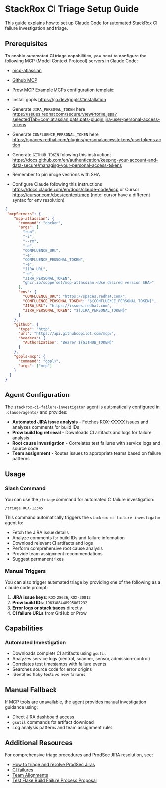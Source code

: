 # StackRox CI Triage Setup Guide

This guide explains how to set up Claude Code for automated StackRox CI failure investigation and triage.

## Prerequisites

To enable automated CI triage capabilities, you need to configure the following MCP (Model Context Protocol) servers in Claude Code:

- [mcp-atlassian](https://github.com/sooperset/mcp-atlassian)
- [Github MCP](https://github.com/github/github-mcp-server)
- [Prow MCP](https://github.com/redhat-community-ai-tools/prowject)
Example MCPs configuration template:

- Install gopls https://go.dev/gopls/#installation
- Generate `JIRA_PERSONAL_TOKEN` here https://issues.redhat.com/secure/ViewProfile.jspa?selectedTab=com.atlassian.pats.pats-plugin:jira-user-personal-access-tokens
- Generate `CONFLUENCE_PERSONAL_TOKEN`  here https://spaces.redhat.com/plugins/personalaccesstokens/usertokens.action
- Generate `GITHUB_TOKEN` folowing this instructions https://docs.github.com/en/authentication/keeping-your-account-and-data-secure/managing-your-personal-access-tokens
- Remember to pin image vesrions with SHA
- Configure Claude following this instructions https://docs.claude.com/en/docs/claude-code/mcp or Cursor https://cursor.com/docs/context/mcp (note: cursor have a different syntax for env resolution)

```json
{
 "mcpServers": {
    "mcp-atlassian": {
      "command": "docker",
      "args": [
        "run",
        "-i",
        "--rm",
        "-e",
        "CONFLUENCE_URL",
        "-e",
        "CONFLUENCE_PERSONAL_TOKEN",
        "-e",
        "JIRA_URL",
        "-e",
        "JIRA_PERSONAL_TOKEN",
        "ghcr.io/sooperset/mcp-atlassian:<Use desired version SHA>"
      ],
      "env": {
        "CONFLUENCE_URL": "https://spaces.redhat.com/",
        "CONFLUENCE_PERSONAL_TOKEN": "${CONFLUENCE_PERSONAL_TOKEN}",
        "JIRA_URL": "https://issues.redhat.com",
        "JIRA_PERSONAL_TOKEN": "${JIRA_PERSONAL_TOKEN}"
      }
    },
    "github": {
      "type": "http",
      "url": "https://api.githubcopilot.com/mcp/",
      "headers": {
        "Authorization": "Bearer ${GITHUB_TOKEN}"
      }
    },
    "gopls-mcp": {
      "command": "gopls",
      "args": ["mcp"]
    }
  }
}
```

## Agent Configuration

The `stackrox-ci-failure-investigator` agent is automatically configured in `.claude/agents/` and provides:

- **Automated JIRA issue analysis** - Fetches ROX-XXXXX issues and analyzes comments for build IDs
- **Prow build log retrieval** - Downloads CI artifacts and logs for failure analysis
- **Root cause investigation** - Correlates test failures with service logs and source code
- **Team assignment** - Routes issues to appropriate teams based on failure patterns

## Usage

### Slash Command

You can use the `/triage` command for automated CI failure investigation:

```
/triage ROX-12345
```

This command automatically triggers the `stackrox-ci-failure-investigator` agent to:
- Fetch the JIRA issue details
- Analyze comments for build IDs and failure information
- Download relevant CI artifacts and logs
- Perform comprehensive root cause analysis
- Provide team assignment recommendations
- Suggest permanent fixes

### Manual Triggers

You can also trigger automated triage by providing one of the following as a claude code prompt:

1. **JIRA issue keys**: `ROX-28636`, `ROX-30813`
2. **Prow build IDs**: `1963388448995807232`
3. **Error logs or stack traces** directly
4. **CI failure URLs** from GitHub or Prow

## Capabilities

### Automated Investigation
- Downloads complete CI artifacts using `gsutil`
- Analyzes service logs (central, scanner, sensor, admission-control)
- Correlates test timestamps with failure events
- Searches source code for error origins
- Identifies flaky tests vs new failures

## Manual Fallback

If MCP tools are unavailable, the agent provides manual investigation guidance using:
- Direct JIRA dashboard access
- `gsutil` commands for artifact download
- Log analysis patterns and team assignment rules

## Additional Resources

For comprehensive triage procedures and ProdSec JIRA resolution, see:
- [How to triage and resolve ProdSec Jiras](https://spaces.redhat.com/spaces/StackRox/pages/459707157/How+to+triage+and+resolve+ProdSec+Jiras)
- [CI failures](https://spaces.redhat.com/spaces/StackRox/pages/580716357/CI+failures)
- [Team Alignments](https://spaces.redhat.com/spaces/StackRox/pages/256862805/Team+Alignments)
- [Test Flake Build Failure Process Proposal](https://spaces.redhat.com/spaces/StackRox/pages/259780495/Test+Flake+Build+Failure+Process+Proposal)
